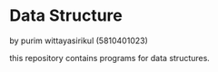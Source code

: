# Data Structure

by purim wittayasirikul (5810401023)

this repository contains programs for data structures.